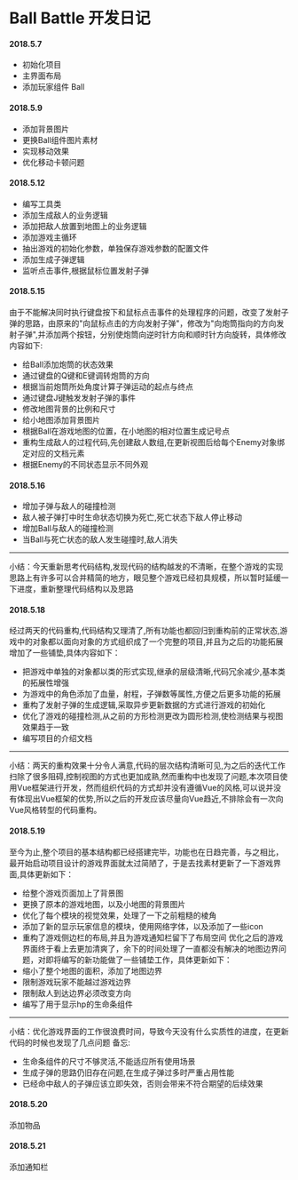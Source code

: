# Ball Battle 开发日记

#### 2018.5.7
* 初始化项目
* 主界面布局
* 添加玩家组件 Ball

#### 2018.5.9
* 添加背景图片
* 更换Ball组件图片素材
* 实现移动效果
* 优化移动卡顿问题

#### 2018.5.12
* 编写工具类
* 添加生成敌人的业务逻辑
* 添加把敌人放置到地图上的业务逻辑
* 添加游戏主循环
* 抽出游戏的初始化参数，单独保存游戏参数的配置文件
* 添加生成子弹逻辑
* 监听点击事件,根据鼠标位置发射子弹

#### 2018.5.15
由于不能解决同时执行键盘按下和鼠标点击事件的处理程序的问题，改变了发射子弹的思路，由原来的"向鼠标点击的方向发射子弹"，修改为"向炮筒指向的方向发射子弹",并添加两个按钮，分别使炮筒向逆时针方向和顺时针方向旋转，具体修改内容如下:
* 给Ball添加炮筒的状态效果
* 通过键盘的Q键和E键调转炮筒的方向
* 根据当前炮筒所处角度计算子弹运动的起点与终点
* 通过键盘J键触发发射子弹的事件
* 修改地图背景的比例和尺寸
* 给小地图添加背景图片
* 根据Ball在游戏地图的位置，在小地图的相对位置生成记号点
* 重构生成敌人的过程代码,先创建敌人数组,在更新视图后给每个Enemy对象绑定对应的文档元素
* 根据Enemy的不同状态显示不同外观

#### 2018.5.16
* 增加子弹与敌人的碰撞检测
* 敌人被子弹打中时生命状态切换为死亡,死亡状态下敌人停止移动
* 增加Ball与敌人的碰撞检测
* 当Ball与死亡状态的敌人发生碰撞时,敌人消失
 ***
小结：今天重新思考代码结构,发现代码的结构越发的不清晰，在整个游戏的实现思路上有许多可以合并精简的地方，眼见整个游戏已经初具规模，所以暂时延缓一下进度，重新整理代码结构以及思路

#### 2018.5.18
经过两天的代码重构,代码结构又理清了,所有功能也都回归到重构前的正常状态,游戏中的对象都以面向对象的方式组织成了一个完整的项目,并且为之后的功能拓展增加了一些铺垫,具体内容如下：
* 把游戏中单独的对象都以类的形式实现,继承的层级清晰,代码冗余减少,基本类的拓展性增强
* 为游戏中的角色添加了血量，射程，子弹数等属性,方便之后更多功能的拓展
* 重构了发射子弹的生成逻辑,采取异步更新数据的方式进行游戏的初始化
* 优化了游戏的碰撞检测,从之前的方形检测更改为圆形检测,使检测结果与视图效果趋于一致
* 编写项目的介绍文档
 ***
 小结：两天的重构效果十分令人满意,代码的层次结构清晰可见,为之后的迭代工作扫除了很多阻碍,控制视图的方式也更加成熟,然而重构中也发现了问题,本次项目使用Vue框架进行开发，然而组织代码的方式却并没有遵循Vue的风格,可以说并没有体现出Vue框架的优势,所以之后的开发应该尽量向Vue趋近,不排除会有一次向Vue风格转型的代码重构。

#### 2018.5.19
至今为止,整个项目的基本结构都已经搭建完毕，功能也在日趋完善，与之相比，最开始启动项目设计的游戏界面就太过简陋了，于是去找素材更新了一下游戏界面,具体更新如下：
* 给整个游戏页面加上了背景图
* 更换了原本的游戏地图，以及小地图的背景图片
* 优化了每个模块的视觉效果，处理了一下之前粗糙的棱角
* 添加了新的显示玩家信息的模块，使用网络字体，以及添加了一些icon
* 重构了游戏侧边栏的布局,并且为游戏通知栏留下了布局空间
优化之后的游戏界面终于看上去更加清爽了，余下的时间处理了一直都没有解决的地图边界问题，对即将编写的新功能做了一些铺垫工作，具体更新如下：
* 缩小了整个地图的面积，添加了地图边界
* 限制游戏玩家不能越过游戏边界
* 限制敌人到达边界必须改变方向
* 编写了用于显示hp的生命条组件

 ***
 小结：优化游戏界面的工作很浪费时间，导致今天没有什么实质性的进度，在更新代码的时候也发现了几点问题
 备忘:
 * 生命条组件的尺寸不够灵活,不能适应所有使用场景
 * 生成子弹的思路仍旧存在问题,在生成子弹过多时严重占用性能
 * 已经命中敌人的子弹应该立即失效，否则会带来不符合期望的后续效果

#### 2018.5.20
添加物品
#### 2018.5.21
添加通知栏
